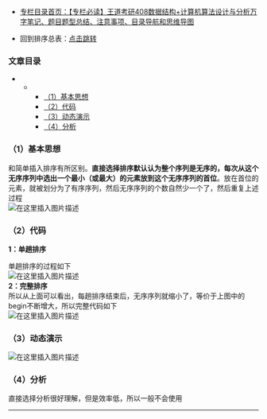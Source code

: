  

- [专栏目录首页：【专栏必读】王道考研408数据结构+计算机算法设计与分析万字笔记、题目题型总结、注意事项、目录导航和思维导图](https://zhangxing-tech.blog.csdn.net/article/details/121501138?spm=1001.2014.3001.5502)

- 回到排序总表：[点击跳转](https://zhangxing-tech.blog.csdn.net/article/details/113772137)

### 文章目录

- - - [（1）基本思想](#1_5)
    - [（2）代码](#2_8)
    - [（3）动态演示](#3_16)
    - [（4）分析](#4_18)

### （1）基本思想

和简单插入排序有所区别。**直接选择排序默认认为整个序列是无序的，每次从这个无序序列中选出一个最小（或最大）的元素放到这个无序序列的首位**。放在首位的元素，就被划分为了有序序列，然后无序序列的个数自然少一个了，然后重复上述过程  
![在这里插入图片描述](https://ziquyun.com/main/csdn/img?url=https%3A%2F%2Fimg-blog.csdnimg.cn%2F20210210222045849.png%3Fx-oss-process%3Dimage%2Fwatermark%2Ctype_ZmFuZ3poZW5naGVpdGk%2Cshadow_10%2Ctext_aHR0cHM6Ly9ibG9nLmNzZG4ubmV0L3FxXzM5MTgzMDM0%2Csize_16%2Ccolor_FFFFFF%2Ct_70&rfUrl=https%3A%2F%2Fzhangxing-tech.blog.csdn.net%2Farticle%2Fdetails%2F121666559)

### （2）代码

**1：单趟排序**

单趟排序的过程如下  
![在这里插入图片描述](https://ziquyun.com/main/csdn/img?url=https%3A%2F%2Fimg-blog.csdnimg.cn%2F20210210225300488.png%3Fx-oss-process%3Dimage%2Fwatermark%2Ctype_ZmFuZ3poZW5naGVpdGk%2Cshadow_10%2Ctext_aHR0cHM6Ly9ibG9nLmNzZG4ubmV0L3FxXzM5MTgzMDM0%2Csize_16%2Ccolor_FFFFFF%2Ct_70&rfUrl=https%3A%2F%2Fzhangxing-tech.blog.csdn.net%2Farticle%2Fdetails%2F121666559)  
**2：完整排序**  
所以从上面可以看出，每趟排序结束后，无序序列就缩小了，等价于上图中的begin不断增大，所以完整代码如下  
![在这里插入图片描述](https://ziquyun.com/main/csdn/img?url=https%3A%2F%2Fimg-blog.csdnimg.cn%2F20210210225807320.png%3Fx-oss-process%3Dimage%2Fwatermark%2Ctype_ZmFuZ3poZW5naGVpdGk%2Cshadow_10%2Ctext_aHR0cHM6Ly9ibG9nLmNzZG4ubmV0L3FxXzM5MTgzMDM0%2Csize_16%2Ccolor_FFFFFF%2Ct_70&rfUrl=https%3A%2F%2Fzhangxing-tech.blog.csdn.net%2Farticle%2Fdetails%2F121666559)

### （3）动态演示

![在这里插入图片描述](https://ziquyun.com/main/csdn/img?url=https%3A%2F%2Fimg-blog.csdnimg.cn%2F20210210230855148.gif&rfUrl=https%3A%2F%2Fzhangxing-tech.blog.csdn.net%2Farticle%2Fdetails%2F121666559)

### （4）分析

直接选择分析很好理解，但是效率低，所以一般不会使用

---